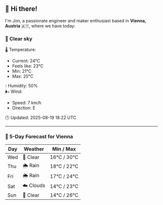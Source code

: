 ## 👋 Hi there!

I'm Jon, a passionate engineer and maker enthusiast based in **Vienna, Austria** 🇦🇹, where we have today:

### 🌙 Clear sky 

🌡️ Temperature: 
* Current: 24°C
* Feels like: 23°C
* Min: 21°C 
* Max: 25°C  

💧 Humidity: 50%  
🌬️ Wind: 
* Speed: 7 km/h 
* Direction: E  

🕒 Updated: 2025-08-19 18:22 UTC

---

### 📅 5-Day Forecast for Vienna

| Day | Weather | Min / Max |
|-----|---------|------------|
| Wed | 🌙 Clear | 16°C / 30°C |
| Thu | 🌦️ Rain | 18°C / 22°C |
| Fri | 🌦️ Rain | 17°C / 24°C |
| Sat | ☁️ Clouds | 14°C / 23°C |
| Sun | 🌙 Clear | 14°C / 26°C |
